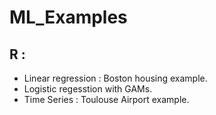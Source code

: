 # ML_Examples

## R : 
- Linear regression : Boston housing example. 
- Logistic regesstion with GAMs. 
- Time Series : Toulouse Airport example. 
